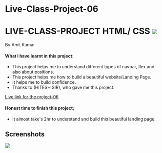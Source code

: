 # Live-Class-Project-06

# LIVE-CLASS-PROJECT HTML/ CSS ![]("")
By Amit Kumar

#### What I have learnt in this project:
- This project helps me to understand different types of navbar, flex and also about positions.
- This project helps me how to build a beautiful website/Landing Page.
- It helps me to build confidence.
- Thanks to (HITESH SIR), who gave me this project.

[Live link for the project-06](https://live-class-project-06.netlify.app)
#### Honest time to finish this project;
- It almost take's 2hr to understand and build this beautiful landing page.
 ## Screenshots
 
 ![](https://img.shields.io/badge/Project-06-yellowgreen)
